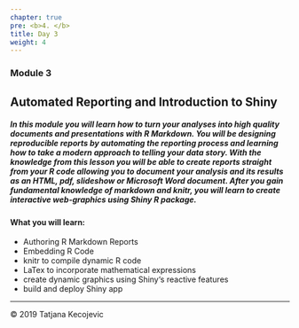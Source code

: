```yaml
---
chapter: true
pre: <b>4. </b>
title: Day 3
weight: 4
---
```


### Module 3

## Automated Reporting and Introduction to Shiny

##### In this module you will learn how to turn your analyses into high quality documents and presentations with R Markdown. You will be designing reproducible reports by automating the reporting process and learning how to take a modern approach to telling your data story. With the knowledge from this lesson you will be able to create reports straight from your R code allowing you to document your analysis and its results as an HTML, pdf, slideshow or Microsoft Word document. After you gain fundamental knowledge of markdown and knitr, you will learn to create interactive web-graphics using Shiny R package.


#### What you will learn:

*	Authoring R Markdown Reports
*	Embedding R Code
*	knitr to compile dynamic R code
*	LaTex to incorporate mathematical expressions
*	create dynamic graphics using Shiny‘s reactive features
* build and deploy Shiny app

-----------------------------
© 2019 Tatjana Kecojevic
